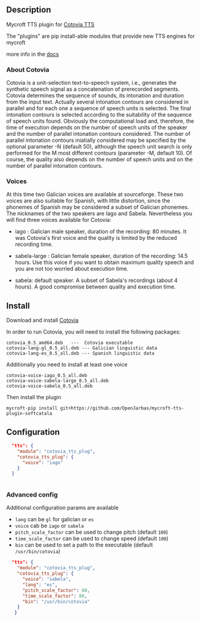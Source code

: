 ## Description

Mycroft TTS plugin for [Cotovia TTS](http://gtm.uvigo.es/cotovia)

The "plugins" are pip install-able modules that provide new TTS engines for mycroft

more info in the [docs](https://mycroft-ai.gitbook.io/docs/mycroft-technologies/mycroft-core/plugins)

### About Cotovia

Cotovia is a unit-selection text-to-speech system, i.e., generates the synthetic speech signal as a
concatenation of prerecorded segments. Cotovia determines the sequence of sounds, its intonation and 
duration from the input text. Actually several intonation contours are considered in parallel and for
each one a sequence of speech units is selected. The final intonation contours is selected according to 
the suitability of the sequence of speech units found. Obviously the computational load and, therefore,
the time of execution depends on the number of speech units of the speaker and the number of parallel
intonation contours considered. The number of parallel intonation contours iniatially considered may be
 specified by the optional parameter -N (default 50), although the speech unit search is only performed for 
the M most different contours (parameter -M, default 10). Of course, the quality also depends on the number
 of speech units  and on the number of parallel intonation contours.
 
 
### Voices

At this time two Galician voices are available at sourceforge. These two voices are also suitable for Spanish,
 with little distortion, since the phonemes of Spanish may be considered a subset of Galician phonemes. The
 nicknames of the two speakers are Iago and Sabela. Nevertheless you will find three voices available for
 Cotovia:

* iago : Galician male speaker, duration of the recording: 80 minutes. It was Cotovia's first voice and the
 quality is limited by the reduced recording time.

* sabela-large : Galician female speaker, duration of the recording: 14.5 hours. Use this voice if you want to
 obtain maximum quality speech and you are not too worried about execution time.

* sabela: default speaker. A subset of Sabela's recordings (about 4 hours). A good compromise between quality
 and execution time.
 


## Install

Download and install [Cotovia](https://sourceforge.net/projects/cotovia/files/Debian%20packages/)

In order to run Cotovia, you will need to install the following packages:

    cotovia_0.5_amd64.deb   ---  Cotovia executable
    cotovia-lang-gl_0.5_all.deb --- Galician linguistic data
    cotovia-lang-es_0.5_all.deb --- Spanish linguistic data


Additionally you need to install at least one voice

    cotovia-voice-iago_0.5_all.deb
    cotovia-voice-sabela-large_0.5_all.deb
    cotovia-voice-sabela_0.5_all.deb
    
Then install the plugin

`mycroft-pip install git+https://github.com/OpenJarbas/mycroft-tts-plugin-softcatala`

## Configuration

```json
  "tts": {
    "module": "cotovia_tts_plug",
    "cotovia_tts_plug": {
      "voice": "iago"
    }
  }
 
```

### Advanced config

Additional configuration params are available

- `lang` can be `gl` for galician or `es` 
- `voice` cab be `iago` or `sabela`
- `pitch_scale_factor` can be used to change pitch (default `100`)
- `time_scale_factor` can be used to change speed (default `100`)
- `bin` can be used to set a path to the executable (default `/usr/bin/cotovia`)

```json
  "tts": {
    "module": "cotovia_tts_plug",
    "cotovia_tts_plug": {
      "voice": "sabela",
      "lang": "es",
      "pitch_scale_factor": 80,
      "time_scale_factor": 80,
      "bin": "/usr/bin/cotovia"
    }
   }
 
```


